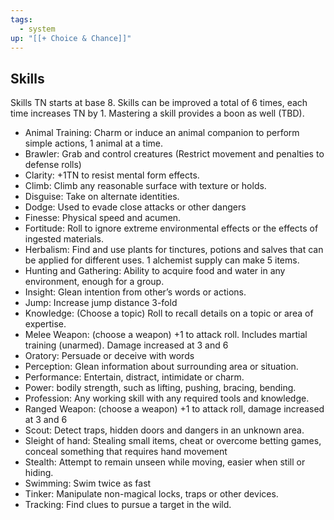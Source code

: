 ```yaml
---
tags:
  - system
up: "[[+ Choice & Chance]]"
---
```

## Skills

Skills TN starts at base 8. Skills can be improved a total of 6 times, each time increases TN by 1.
Mastering a skill provides a boon as well (TBD).

- Animal Training: Charm or induce an animal companion to perform simple actions, 1 animal at a time.
- Brawler: Grab and control creatures (Restrict movement and penalties to defense rolls)
- Clarity: +1TN to resist mental form effects.
- Climb: Climb any reasonable surface with texture or holds.
- Disguise: Take on alternate identities.
- Dodge: Used to evade close attacks or other dangers
- Finesse: Physical speed and acumen. 
- Fortitude: Roll to ignore extreme environmental effects or the effects of ingested materials.
- Herbalism: Find and use plants for tinctures, potions and salves that can be applied for different uses. 1 alchemist supply can make 5 items. 
- Hunting and Gathering: Ability to acquire food and water in any environment, enough for a group.
- Insight: Glean intention from other’s words or actions.
- Jump: Increase jump distance 3-fold
- Knowledge: (Choose a topic) Roll to recall details on a topic or area of expertise.
- Melee Weapon: (choose a weapon) +1 to attack roll. Includes martial training (unarmed). Damage increased at 3 and 6
- Oratory: Persuade or deceive with words
- Perception: Glean information about surrounding area or situation.
- Performance: Entertain, distract, intimidate or charm.
- Power: bodily strength, such as lifting, pushing, bracing, bending.
- Profession: Any working skill with any required tools and knowledge.
- Ranged Weapon: (choose a weapon) +1 to attack roll, damage increased at 3 and 6
- Scout: Detect traps, hidden doors and dangers in an unknown area.
- Sleight of hand: Stealing small items, cheat or overcome betting games, conceal something that requires hand movement
- Stealth: Attempt to remain unseen while moving, easier when still or hiding.
- Swimming: Swim twice as fast
- Tinker: Manipulate non-magical locks, traps or other devices.
- Tracking: Find clues to pursue a target in the wild.